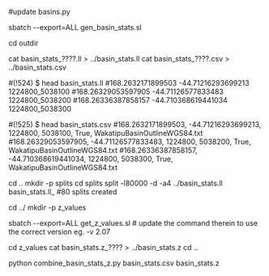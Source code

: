 #update basins.py

sbatch --export=ALL gen_basin_stats.sl

cd outdir

cat basin_stats_????.ll > ../basin_stats.ll
cat basin_stats_????.csv > ../basin_stats.csv

#(!524) $ head basin_stats.ll
#168.2632171899503 -44.71216293699213 1224800_5038100
#168.26329053597905 -44.71126577833483 1224800_5038200
#168.26336387858157 -44.710368619441034 1224800_5038300

#(!525) $ head basin_stats.csv
#168.2632171899503, -44.71216293699213, 1224800, 5038100, True, WakatipuBasinOutlineWGS84.txt
#168.26329053597905, -44.71126577833483, 1224800, 5038200, True, WakatipuBasinOutlineWGS84.txt
#168.26336387858157, -44.710368619441034, 1224800, 5038300, True, WakatipuBasinOutlineWGS84.txt


cd ..
mkdir -p splits
cd splits
split -l80000 -d -a4 ../basin_stats.ll basin_stats.ll_
#80 splits created

cd ../
mkdir -p z_values

sbatch --export=ALL get_z_values.sl # update the command therein to use the correct version eg. -v 2.07



cd z_values
cat basin_stats.z_???? > ../basin_stats.z
cd ..


python combine_basin_stats_z.py basin_stats.csv basin_stats.z

